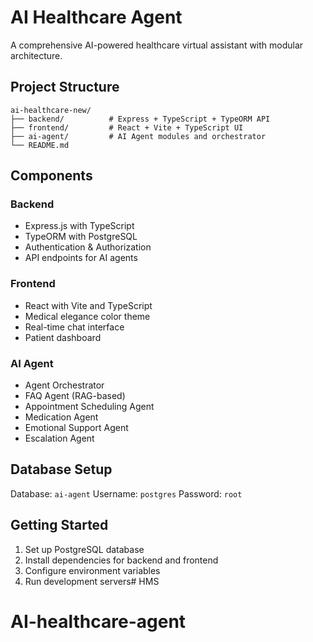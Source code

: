 # AI Healthcare Agent

A comprehensive AI-powered healthcare virtual assistant with modular architecture.

## Project Structure

```
ai-healthcare-new/
├── backend/          # Express + TypeScript + TypeORM API
├── frontend/         # React + Vite + TypeScript UI
├── ai-agent/         # AI Agent modules and orchestrator
└── README.md
```

## Components

### Backend
- Express.js with TypeScript
- TypeORM with PostgreSQL
- Authentication & Authorization
- API endpoints for AI agents

### Frontend
- React with Vite and TypeScript
- Medical elegance color theme
- Real-time chat interface
- Patient dashboard

### AI Agent
- Agent Orchestrator
- FAQ Agent (RAG-based)
- Appointment Scheduling Agent
- Medication Agent
- Emotional Support Agent
- Escalation Agent

## Database Setup

Database: `ai-agent`
Username: `postgres`
Password: `root`

## Getting Started

1. Set up PostgreSQL database
2. Install dependencies for backend and frontend
3. Configure environment variables
4. Run development servers# HMS
# AI-healthcare-agent
